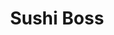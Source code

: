 ---
layout: place
title: "Sushi Boss"
permalink: /indiana/west-lafayette/sushi-boss.html
stateAbbr: IN
stateName: Indiana
cityName: West Lafayette
seo:
  name: "Sushi Boss"
  type: Restaurant
  links: null
description: "Looking for sushi in West Lafayette, Indiana? Check out Sushi Boss for a delightful Japanese dining experience. Enjoy a variety of sushi and other dishes in ..."
place_id: ChIJ86GAd-7jEogRgrNCoq9LlYc
photos:
  - name: >-
      places/ChIJ86GAd-7jEogRgrNCoq9LlYc/photos/AeeoHcJPN7yP-op8Dm4xoWdosx1OX9FDGCbLxLC5VDE6UshnDZykGyJtdnwGj_AZNrMEGD-NgkL-fCv5oIU_yoaNL8P0AYZCi8QJX_FjhOWhwXCo9a7zZRDOkOfy_rMNs3L3J_-_E41XmnlBy3rQrRq0BkIk60IiBiLG2EfhOLMCqvjnAwaXlu3UL9UBHJVe5OhMpts5zjImk0YfX1Q3cPOmReDmUNEzWbVAwu0jWwFzXtmEF_5iFt8_DFgT-IRgtbwkr2bqmjFknPFXnhctg4d0bC7Yzx_92nr57LdICr63eomrjWie3FeNuotjz74jLEu5y4gAzDsgYR3N_Um-5QoFUnfDpOJr51jhS2B4nYXT4tReVmm0H5HGLFm9KDGc3t-tuVuhOyBzDp2kbOx-etUruT4cMoIGNZmiZ898AOGqvcVaH5aL
    widthPx: 4080
    heightPx: 3072
    authorAttributions:
      - displayName: Greg Eakins
        uri: https://maps.google.com/maps/contrib/108677839379708834637
        photoUri: >-
          https://lh3.googleusercontent.com/a-/ALV-UjXt1UDN5O57LpURuOcvZjIoXR0BJq4z4VboMd0s-rbFlEcT3Omb6Q=s100-p-k-no-mo
    flagContentUri: >-
      https://www.google.com/local/imagery/report/?cb_client=maps_api_places.places_api&image_key=!1e10!2sCIHM0ogKEICAgIDR7tnXuQE&hl=en-US
    googleMapsUri: >-
      https://www.google.com/maps/place//data=!3m4!1e2!3m2!1sCIHM0ogKEICAgIDR7tnXuQE!2e10!4m2!3m1!1s0x8812e3ee7780a1f3:0x87954bafa242b382
  - name: >-
      places/ChIJ86GAd-7jEogRgrNCoq9LlYc/photos/AeeoHcLiAMoFomRd63ddnC0iHIipVr0SooJMFdeQc2QuvElIdtHIMIomrPBbp4myoCRA97FWeW_649NzgFr-QolY66_SDIK9KcXnJRJQMjBSezFVwLsIUQ5LUoslAMdrKZ8RIk02HreanLWbzoVlWlO-TyvhB32HJEOA6lxzM5qH_gzhrJu6x5aDKVWT1qsIn2C4u_E3ImUKdW8LxezsX20e87K2XmT16WCA0FgyJV9u56Fin2V94PcTLm_PG9yNQEpafu_sN9rv_Axyqz3qktUJZgajyRj8YPiCiEQsMIPYgTX8HHHbVAqdiKlfzbvUrt6LN8uYVoNbF8JUdW8ooAvP3lNbjjQ4pb9tjNyEA1a5fpUEcBIFr0-Lw2j5UPnF3FAyDaDWzY-8tJFY5FZVk9sJaHLqo3bKSV4N4BGGP5YIddBu4r_p
    widthPx: 4624
    heightPx: 3468
    authorAttributions:
      - displayName: Rachiades G
        uri: https://maps.google.com/maps/contrib/102496095652297492265
        photoUri: >-
          https://lh3.googleusercontent.com/a/ACg8ocIFWS6XSDIU_O-pHjotZdzGlJtadg5El7xBIH4qSaNYkXcJFuon=s100-p-k-no-mo
    flagContentUri: >-
      https://www.google.com/local/imagery/report/?cb_client=maps_api_places.places_api&image_key=!1e10!2sCIHM0ogKEICAgICjpoDNowE&hl=en-US
    googleMapsUri: >-
      https://www.google.com/maps/place//data=!3m4!1e2!3m2!1sCIHM0ogKEICAgICjpoDNowE!2e10!4m2!3m1!1s0x8812e3ee7780a1f3:0x87954bafa242b382
  - name: >-
      places/ChIJ86GAd-7jEogRgrNCoq9LlYc/photos/AeeoHcKCNNBn1Jil2UVqEmGpnwn66meiKMqSmeT4J-JV31FLTCgMkKR3JYWF67MkHzpL8AoO3TXQBo2F9E_4yicSs3TYzpe4zo8WQZ1mDP9ChMV4k4kt1En6QaB6ZLX99JIAXjZbHaroAkU4mwLk7AnC1A2JbJ1wFI6sOEEh8OuqBZ0jn4WmFkazSDdmW8XVGVFdWAE2ThNxO9SUCHX7s_GNhBaPbjPi9rbRRkBMnV_y7PgfATqfzBK2m_-MS1sqQc0D9uNW04RACm7kD5nAtWtqQzfBbiXghRePp91IoTGBtVVR0nfefbNwAcQCZ6p24LHhr4CAkk-jcbMMX0MLeDm9vDgBFPoEMaDgGcJ8F_3pAYAoapisq7GsUTYsOxpA7-t0EWz18RkOkLch-aYEnQqWjEMceVpg4fTGri8-NLYLRmJlJQ
    widthPx: 2268
    heightPx: 4032
    authorAttributions:
      - displayName: Yansi Keim
        uri: https://maps.google.com/maps/contrib/106617239174383260010
        photoUri: >-
          https://lh3.googleusercontent.com/a-/ALV-UjVSuiSS_zncuWqZg6H7KNXEhXVjPVO4vjpYi6ncU9s0kXzIxMenog=s100-p-k-no-mo
    flagContentUri: >-
      https://www.google.com/local/imagery/report/?cb_client=maps_api_places.places_api&image_key=!1e10!2sCIHM0ogKEICAgICR2t3xAQ&hl=en-US
    googleMapsUri: >-
      https://www.google.com/maps/place//data=!3m4!1e2!3m2!1sCIHM0ogKEICAgICR2t3xAQ!2e10!4m2!3m1!1s0x8812e3ee7780a1f3:0x87954bafa242b382
  - name: >-
      places/ChIJ86GAd-7jEogRgrNCoq9LlYc/photos/AeeoHcJKDLa9iC_gm4qzrEPuaObQyPfGZXchbjbZTHZ2BAHvqRYuQF8yKRS2N5zvPrQXZPypMstGyiOiOb0K4-TJZIxq4-ZYJQFxxfKalB7j6CNHwGpL_BT1md4_rPL0A9k79w2rpxAgDaL_DKNZUl3eHP5e1wiD-VjbEoiIaQq_B3LAqBBsOCMkrbMcNdQ5EsUR2DTGHS0QOZr4S6gdIlSDlox-jGnUckS5hk8WrQLkYDwBcFu1vYoJzfm7A5aJAGiljkgxNcIbzMUN8IVnPbyX1683KanFSwnqsbJvU9fbp67U_2BF6moxyamv7g2_g9bx3fLsX0yPUG1zr9AkpA6pILWwD5Bsq2LVwYH8k2kSb40o2qJrZXbKUIRp06B-uNa96vIs6Z749ek6TjjF3iFWFoP27Dd43GbqBmlVCnxAlV9FQ4fR
    widthPx: 4080
    heightPx: 3072
    authorAttributions:
      - displayName: Daniel Hoover
        uri: https://maps.google.com/maps/contrib/105843746605068200759
        photoUri: >-
          https://lh3.googleusercontent.com/a-/ALV-UjUyjfcRT2vtWfq8uXotiNM3wzOKvIx_8NR3o4tOtWz2kLr1N4il=s100-p-k-no-mo
    flagContentUri: >-
      https://www.google.com/local/imagery/report/?cb_client=maps_api_places.places_api&image_key=!1e10!2sCIHM0ogKEICAgIDxnNOmrwE&hl=en-US
    googleMapsUri: >-
      https://www.google.com/maps/place//data=!3m4!1e2!3m2!1sCIHM0ogKEICAgIDxnNOmrwE!2e10!4m2!3m1!1s0x8812e3ee7780a1f3:0x87954bafa242b382
  - name: >-
      places/ChIJ86GAd-7jEogRgrNCoq9LlYc/photos/AeeoHcKPWEJvwfmBssmDe4z0KpuQ7h84n_2c3Qtx1yGqTxAjn305UIavqMAJtWzo_8xdJlQc5XdIx7XOB5Wuy1yV4sbcZSGcQmekN5t-Ro-VylfR0WPs775PhiRltruTDneLM0Lq3BMPBIaSmlNOE4txLuy205TENbKQXKErYHeGahghKxc3O-6PI-G55fHMglP-vs-xxeOD_B-_TxeK9QK0xSozR7coIe-nUjkMZ3RHL6JfTMrbVWxELfE2AAnPcmI0E6oalRzbI04DsRI1vKdJDbozg7JysokLRzSEhypX_g0U9hy2Z_ejdvgTiLeQKJ1MRB6TVPuK38mrabyGoZTx81rGpTRpqK5IMYTd8iQYOpEV6mxN4q8GU9DPD5ufsvEwlosmg1E97iU9PvlhBnbAReRN4uxG73Qtc5qdYCw4MgumRf0H
    widthPx: 4032
    heightPx: 3024
    authorAttributions:
      - displayName: Ember Shen
        uri: https://maps.google.com/maps/contrib/117465885711011307889
        photoUri: >-
          https://lh3.googleusercontent.com/a-/ALV-UjUTDsusnetYbY0hLczH1lIOHCatqSOTs-gwxdOqaEw5c2XKknU=s100-p-k-no-mo
    flagContentUri: >-
      https://www.google.com/local/imagery/report/?cb_client=maps_api_places.places_api&image_key=!1e10!2sCIHM0ogKEICAgIDmtoSDqgE&hl=en-US
    googleMapsUri: >-
      https://www.google.com/maps/place//data=!3m4!1e2!3m2!1sCIHM0ogKEICAgIDmtoSDqgE!2e10!4m2!3m1!1s0x8812e3ee7780a1f3:0x87954bafa242b382
  - name: >-
      places/ChIJ86GAd-7jEogRgrNCoq9LlYc/photos/AeeoHcJjrgdohT8-QVUzzLcDJul8EqyYaux429S4NhRL_P648WDhsXiTJ_NJGmhrXt9K7rQh29LjxNcYgRovuRi_i_OL3A2FBgTstaMeCTNfXcMgW6VaMWNBs_8VsJ3PQk6W5sLH9jkm7kGdgsVx4uS6NG6N0aU3yrLRXIbN4UcmZJEAXfq6eyHlXB5-EkMBEVZo8BgsR9Hs7iXm_UMn_YFodZ-HHiyKQFScq2rKHnD1YSIJQDENp6zXykxU4Unit7AUhhPHDVQom2G0fr9ZR55saXrZs70YI3HOBVXV66W25hq9OpgMd__F0dHCxU6snWIernjHl-lQLwq5a4Y69SgfIsWh1yFrdL8eN6P4rQgxIeJPsl4iHP4P89CS39uCEFLRg19709zieL_VIKgCtiOzhgIDQGzge4A6xjALmXOL0Fi5tA
    widthPx: 3060
    heightPx: 4080
    authorAttributions:
      - displayName: Lu Luke
        uri: https://maps.google.com/maps/contrib/108266788117904666454
        photoUri: >-
          https://lh3.googleusercontent.com/a-/ALV-UjVuzLTAUjD0f5eY7S-XgpDZ9OILWgaHSNFLkExnNCzw_8y5396V=s100-p-k-no-mo
    flagContentUri: >-
      https://www.google.com/local/imagery/report/?cb_client=maps_api_places.places_api&image_key=!1e10!2sCIHM0ogKEICAgIDm-7v3cg&hl=en-US
    googleMapsUri: >-
      https://www.google.com/maps/place//data=!3m4!1e2!3m2!1sCIHM0ogKEICAgIDm-7v3cg!2e10!4m2!3m1!1s0x8812e3ee7780a1f3:0x87954bafa242b382
  - name: >-
      places/ChIJ86GAd-7jEogRgrNCoq9LlYc/photos/AeeoHcJmIbrcBFd2S0WCt8HxLcb8QUFzlK4_SfrDtG80uLUePdK_ltOk4ejd8XJUYnrKPzDfuAySqt97THP0vjbOwhRfhqAIf3ZJHraKeBfMGa1yHQ1vRtuVoMkKqgN4XC6sodcAFGWXk8p81ig_On_-kJU0sUf3Ct7oBQhzIzn9tVKnSLOfyIf9yPw2m3baCOjX33qSiQ1RyDuzTfSb5Lr2SnIH_eI3YvwLSWlCeFe92zHaEJ4fZnWxgtagw-ayFicrvmq-vnSxFevclx2c7tayNVH5Go9VGBOUTFi5eIgDkcjM1YFuusMoTyOCSmTesZS0sPqVJKSkLKg0MmKrkQ3zgJKN6WkCtwj2QLJafRt95HbVz3p7slvdyf7upTB8_Ip8GofFxgg7IwXMFyVLjjHrhIA69Gx-jZOtUcPwYgUX2xXQYsc
    widthPx: 2160
    heightPx: 3840
    authorAttributions:
      - displayName: Yansi Keim
        uri: https://maps.google.com/maps/contrib/106617239174383260010
        photoUri: >-
          https://lh3.googleusercontent.com/a-/ALV-UjVSuiSS_zncuWqZg6H7KNXEhXVjPVO4vjpYi6ncU9s0kXzIxMenog=s100-p-k-no-mo
    flagContentUri: >-
      https://www.google.com/local/imagery/report/?cb_client=maps_api_places.places_api&image_key=!1e10!2sCIHM0ogKEICAgIDhxfHxxAE&hl=en-US
    googleMapsUri: >-
      https://www.google.com/maps/place//data=!3m4!1e2!3m2!1sCIHM0ogKEICAgIDhxfHxxAE!2e10!4m2!3m1!1s0x8812e3ee7780a1f3:0x87954bafa242b382
  - name: >-
      places/ChIJ86GAd-7jEogRgrNCoq9LlYc/photos/AeeoHcI9pBdqUZQ6Grw3zvDgT8qwRv2xEXSKzH9-7iXB20nLhJScRz4lYqXvhEznVu--LcDlJtO2bsWvX-pejGUCMbkGkbUP0TOOIYfeZXzTzW0BSrNk5hCNWgoRKbUuKFUFo3mM2WQFMxLiwPDAsMqVy4mginW-_tZaUbtp9IoZF7olgGjmrtqlJrrwkkV1TzP2ng8ox5sTZZDuqmWkdnMSwfp4ujeVwYI383mS9tplQjzURZJGtSbH2OalAFPDSSXUEmo1wQ_wceH7c9W3u9L3cdyxBWy0Tv-lZg-JAeASezPTLICsHaxv6o9_lE38w5h8TGqa8bWazmuA8lt5KKVoY73jxkmflYn8f1gyCfcoeexFP1Cd7f8xYEuWlCdkGoaq2O30gGpGcEL-hFftk12trKepdA97-wDz4rJE6iwyR-rYHw
    widthPx: 2160
    heightPx: 3840
    authorAttributions:
      - displayName: Yansi Keim
        uri: https://maps.google.com/maps/contrib/106617239174383260010
        photoUri: >-
          https://lh3.googleusercontent.com/a-/ALV-UjVSuiSS_zncuWqZg6H7KNXEhXVjPVO4vjpYi6ncU9s0kXzIxMenog=s100-p-k-no-mo
    flagContentUri: >-
      https://www.google.com/local/imagery/report/?cb_client=maps_api_places.places_api&image_key=!1e10!2sCIHM0ogKEICAgIDhxfHxGA&hl=en-US
    googleMapsUri: >-
      https://www.google.com/maps/place//data=!3m4!1e2!3m2!1sCIHM0ogKEICAgIDhxfHxGA!2e10!4m2!3m1!1s0x8812e3ee7780a1f3:0x87954bafa242b382
  - name: >-
      places/ChIJ86GAd-7jEogRgrNCoq9LlYc/photos/AeeoHcIscPEryLE6Pcmr5OmQ1sKa3CapvnZvmJpOywIUBtAjRIM32JMfSdHB9zsTLzovkwuHWip2Qtlo1ORgu5riKOqiRtlxaGKJgi5IVwaVsoWaXXUNmE_ckzAWbZHJB0rL7rZHT0-ud3PT6wpNW_d77zxG8TVsvSTBGP_h2c-jOz0D8s27su-sMARHWUSg3TbDO-oddeytri-qY9WH03xAEn6lRrl8mlnXZHoJGSItJcNo_qrPtEFRU5qaiE-i61ut271q3wJzC2KU5w0lZLzbzcva5Xh3TFMwSDyAKcdJDjwSbkP8iDj_qjyLO_ouenfTHOKPMgbJ5JQ-0bXkI3pNqf5vUBAA9jHq5EAS3LangABGQmvlhY-DyQ6mGUdhs0dU_R-E-0bEkV1jueUcc6I22GMrWz0jgJZjWkB6mZDY73Zomw
    widthPx: 3468
    heightPx: 4624
    authorAttributions:
      - displayName: Rachiades G
        uri: https://maps.google.com/maps/contrib/102496095652297492265
        photoUri: >-
          https://lh3.googleusercontent.com/a/ACg8ocIFWS6XSDIU_O-pHjotZdzGlJtadg5El7xBIH4qSaNYkXcJFuon=s100-p-k-no-mo
    flagContentUri: >-
      https://www.google.com/local/imagery/report/?cb_client=maps_api_places.places_api&image_key=!1e10!2sCIHM0ogKEICAgICjpoDNYw&hl=en-US
    googleMapsUri: >-
      https://www.google.com/maps/place//data=!3m4!1e2!3m2!1sCIHM0ogKEICAgICjpoDNYw!2e10!4m2!3m1!1s0x8812e3ee7780a1f3:0x87954bafa242b382
  - name: >-
      places/ChIJ86GAd-7jEogRgrNCoq9LlYc/photos/AeeoHcLWKiIPclzu5LDK870CnU5Y7JCPFIj5A_ILTHlQP7jkLdWrFyJXdh77Bbe7aS3NDq5zSoQRjaybITZmPxeRfkBWQfWVF3DsNP3_3woPb7GRl81isNQm_SQ7nmFaZTHzeFNdX17drw0ALk-nSBopYY7nUeWHZXxj-RD1jycLm4FzIPgIv6tXdoWG3IQORsiWWxsX6eSCWo0yS9M6GvWh9g9gkb1oHq89dgiqGjHta59V8UDowZvhFWSP2ytFXCvmXBFKR2t3hjMXWe3iW3cy5krBAtshRSeadcCi4EWYFhl9znxjQYsZIB1t90HO6sZjZ17_7QxkVEMYlPQLI4pk_sf1kchgu84b84m8euHwGM49RjHkhnwNXJph7FeUHsp7XMCwBdelg4gI5oQ9as_f-4UvUVW61sy3KA8UY8WpiVGmzQ
    widthPx: 3468
    heightPx: 4624
    authorAttributions:
      - displayName: Rachiades G
        uri: https://maps.google.com/maps/contrib/102496095652297492265
        photoUri: >-
          https://lh3.googleusercontent.com/a/ACg8ocIFWS6XSDIU_O-pHjotZdzGlJtadg5El7xBIH4qSaNYkXcJFuon=s100-p-k-no-mo
    flagContentUri: >-
      https://www.google.com/local/imagery/report/?cb_client=maps_api_places.places_api&image_key=!1e10!2sCIHM0ogKEICAgICjpoDNIw&hl=en-US
    googleMapsUri: >-
      https://www.google.com/maps/place//data=!3m4!1e2!3m2!1sCIHM0ogKEICAgICjpoDNIw!2e10!4m2!3m1!1s0x8812e3ee7780a1f3:0x87954bafa242b382
address: 101 Grant St, West Lafayette, IN 47906, USA
street: 101 Grant St
city: West Lafayette
state: IN
zip: '47906'
country: USA
neighborhood: null
latitude: '40.424998'
longitude: '-86.911228'
accessibility_options:
  wheelchairAccessibleParking: true
  wheelchairAccessibleEntrance: true
business_status: OPERATIONAL
name: Sushi Boss
google_maps_links:
  directionsUri: >-
    https://www.google.com/maps/dir//''/data=!4m7!4m6!1m1!4e2!1m2!1m1!1s0x8812e3ee7780a1f3:0x87954bafa242b382!3e0
  placeUri: https://maps.google.com/?cid=9769798184363799426
  writeAReviewUri: >-
    https://www.google.com/maps/place//data=!4m3!3m2!1s0x8812e3ee7780a1f3:0x87954bafa242b382!12e1
  reviewsUri: >-
    https://www.google.com/maps/place//data=!4m4!3m3!1s0x8812e3ee7780a1f3:0x87954bafa242b382!9m1!1b1
  photosUri: >-
    https://www.google.com/maps/place//data=!4m3!3m2!1s0x8812e3ee7780a1f3:0x87954bafa242b382!10e5
primary_type: Japanese Restaurant
opening_hours:
  regular: null
  current: null
secondary_opening_hours:
  regular:
    weekdayDescriptions: null
    type: null
  current:
    weekdayDescriptions: null
    type: null
phone: null
price_level: null
price_range: null
rating: null
rating_count: 0
website: null
reviews: null
parking_options: null
payment_options: null
allow_dogs: null
curbside_pickup: null
delivery: null
dine_in: null
good_for_children: null
good_for_groups: null
good_for_sports: null
live_music: null
menu_for_children: null
outdoor_seating: null
reservable: null
restroom: null
serves_beer: null
serves_breakfast: null
serves_brunch: null
serves_cocktails: null
serves_coffee: null
serves_dinner: null
serves_dessert: null
serves_lunch: null
serves_vegetarian_food: null
serves_wine: null
takeout: null
summary: null

---